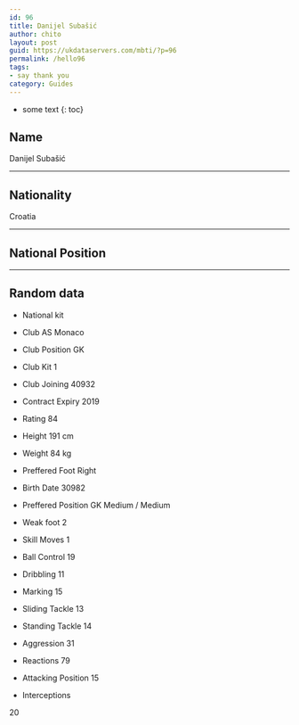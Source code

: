 ```yaml
---
id: 96
title: Danijel Subašić
author: chito
layout: post
guid: https://ukdataservers.com/mbti/?p=96
permalink: /hello96
tags:
- say thank you
category: Guides
---
```


* some text
{: toc}


## Name  
Danijel Subašić 

* * *

## Nationality  
Croatia 

* * *

## National Position 

* * *

## Random data 

  * National kit 
  * Club 
AS Monaco 

  * Club Position 
GK 

  * Club Kit 
1 

  * Club Joining 
40932 

  * Contract Expiry 
2019 

  * Rating 
84 

  * Height 
191 cm 

  * Weight 
84 kg 

  * Preffered Foot 
Right 

  * Birth Date 
30982 

  * Preffered Position 
GK Medium / Medium 

  * Weak foot 
2 

  * Skill Moves 
1 

  * Ball Control 
19 

  * Dribbling 
11 

  * Marking 
15 

  * Sliding Tackle 
13 

  * Standing Tackle 
14 

  * Aggression 
31 

  * Reactions 
79 

  * Attacking Position 
15 

  * Interceptions 

20